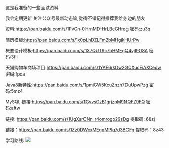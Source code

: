 这是我准备的一些面试资料

我会定期更新 关注公众号最新动态嘛,觉得不错记得推荐我给身边的朋友

资料:https://pan.baidu.com/s/1PvGn-0HrnMD-HrLBeGHrqg  密码:zu3q

简历模板:https://pan.baidu.com/s/1x0pLhDZLFm2bMHgjkHUrPw

概要设计模板:https://pan.baidu.com/s/1X7QUT9c7bHMEgQ4vjI9O8A  密码:3fli

天猫购物车商场项目:https://pan.baidu.com/s/1YAE6rkDw2GCXucEiAXCedw  密码:fpda

Java8新特性:https://pan.baidu.com/s/1pmiGW5KcuZnzh7DuUpwPzg  密码:5mz4

MySQL:链接:https://pan.baidu.com/s/1GvvsGzB1grjzpM9NQFZ9FQ  密码:aftw

链接: https://pan.baidu.com/s/1UgXsrCNn_r4omrogo29sDg 提取码: 68zj

链接：https://pan.baidu.com/s/1Zz0DWcxMEgpMPIq7d3BGFg 提取码：8z43

学习路线:
![](https://tva1.sinaimg.cn/large/00831rSTly1gcbee53k7gj30u0149dov.jpg)
